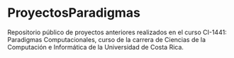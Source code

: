 # ProyectosParadigmas
Repositorio público de proyectos anteriores realizados en el curso CI-1441: Paradigmas Computacionales, curso de la carrera de Ciencias de la Computación e Informática de la Universidad de Costa Rica.
